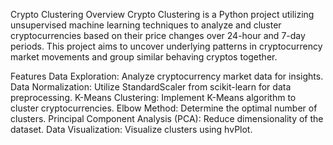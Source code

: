 Crypto Clustering
Overview
Crypto Clustering is a Python project utilizing unsupervised machine learning techniques to analyze and cluster cryptocurrencies based on their price changes over 24-hour and 7-day periods. This project aims to uncover underlying patterns in cryptocurrency market movements and group similar behaving cryptos together.

Features
Data Exploration: Analyze cryptocurrency market data for insights.
Data Normalization: Utilize StandardScaler from scikit-learn for data preprocessing.
K-Means Clustering: Implement K-Means algorithm to cluster cryptocurrencies.
Elbow Method: Determine the optimal number of clusters.
Principal Component Analysis (PCA): Reduce dimensionality of the dataset.
Data Visualization: Visualize clusters using hvPlot.
